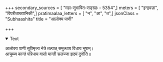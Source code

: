 +++
secondary_sources = [ "महा-सुभाषित-सङ्ग्रहः - 5354",]
meters = [ "इन्द्रवज्रा", "विपरीताख्यानिकी",]
pratimaalaa_letters = [ "न", "आ", "त",]
jsonClass = "Subhaashita"
title = "आलोक्य पाणी"

+++

<details open><summary>Text</summary>

आलोक्य पाणी सुविमृज्य नेत्रे तल्पात् समुत्थाय विधाय भूषाम्।  
आचुम्ब्य कान्तं परिधाय वासो यान्ती सलज्जा हृदयं दुनोति॥
</details>
